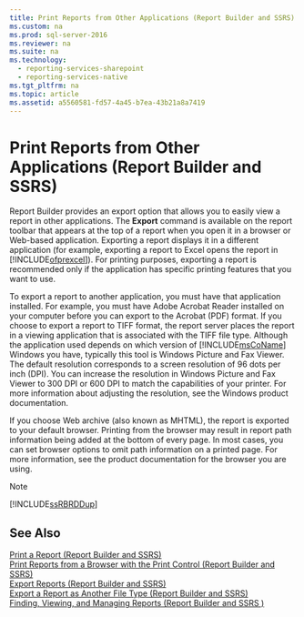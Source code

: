 ```yaml
---
title: Print Reports from Other Applications (Report Builder and SSRS)
ms.custom: na
ms.prod: sql-server-2016
ms.reviewer: na
ms.suite: na
ms.technology: 
  - reporting-services-sharepoint
  - reporting-services-native
ms.tgt_pltfrm: na
ms.topic: article
ms.assetid: a5560581-fd57-4a45-b7ea-43b21a8a7419
---
```

# Print Reports from Other Applications (Report Builder and SSRS)
  Report Builder provides an export option that allows you to easily view a report in other applications. The **Export** command is available on the report toolbar that appears at the top of a report when you open it in a browser or Web\-based application. Exporting a report displays it in a different application \(for example, exporting a report to Excel opens the report in [!INCLUDE[ofprexcel](../../Token\Other/ofprexcel_md.md)]\). For printing purposes, exporting a report is recommended only if the application has specific printing features that you want to use.  
  
 To export a report to another application, you must have that application installed. For example, you must have Adobe Acrobat Reader installed on your computer before you can export to the Acrobat \(PDF\) format. If you choose to export a report to TIFF format, the report server places the report in a viewing application that is associated with the TIFF file type. Although the application used depends on which version of [!INCLUDE[msCoName](../../Token\Other/msCoName_md.md)] Windows you have, typically this tool is Windows Picture and Fax Viewer. The default resolution corresponds to a screen resolution of 96 dots per inch \(DPI\). You can increase the resolution in Windows Picture and Fax Viewer to 300 DPI or 600 DPI to match the capabilities of your printer. For more information about adjusting the resolution, see the Windows product documentation.  
  
 If you choose Web archive \(also known as MHTML\), the report is exported to your default browser. Printing from the browser may result in report path information being added at the bottom of every page. In most cases, you can set browser options to omit path information on a printed page. For more information, see the product documentation for the browser you are using.  
  
> [!NOTE]  
>  [!INCLUDE[ssRBRDDup](../../Token\Other/ssRBRDDup_md.md)]  
  
## See Also  
 [Print a Report &#40;Report Builder and SSRS&#41;](../Topic/Print%20a%20Report%20\(Report%20Builder%20and%20SSRS\).md)   
 [Print Reports from a Browser with the Print Control &#40;Report Builder and SSRS&#41;](../Topic/Print%20Reports%20from%20a%20Browser%20with%20the%20Print%20Control%20\(Report%20Builder%20and%20SSRS\).md)   
 [Export Reports &#40;Report Builder and SSRS&#41;](../Topic/Export%20Reports%20\(Report%20Builder%20and%20SSRS\).md)   
 [Export a Report as Another File Type &#40;Report Builder and SSRS&#41;](../Topic/Export%20a%20Report%20as%20Another%20File%20Type%20\(Report%20Builder%20and%20SSRS\).md)   
 [Finding, Viewing, and Managing Reports &#40;Report Builder and SSRS &#41;](../Topic/Finding,%20Viewing,%20and%20Managing%20Reports%20\(Report%20Builder%20and%20SSRS%20\).md)  
  
  
